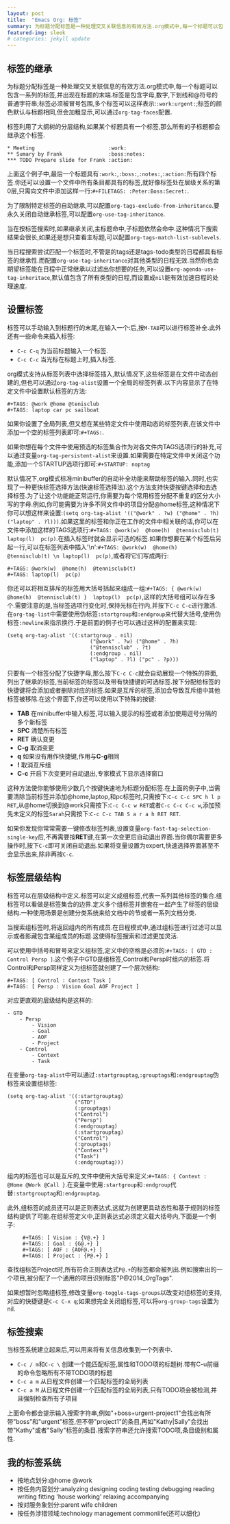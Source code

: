 ```yaml
---
layout: post
title:  "Emacs Org: 标签"
summary: 为标题分配标签是一种处理交叉关联信息的有效方法.org模式中,每一个标题可以包含一系列的标签.
featured-img: sleek
# categories: jekyll update
---
```

## 标签的继承 ##

为标题分配标签是一种处理交叉关联信息的有效方法.org模式中,每一个标题可以包含一系列的标签,并出现在标题的末端.标签是包含字母,数字,下划线和@符号的普通字符串;标签必须被冒号包围,多个标签可以这样表示:`:work:urgent:`;标签的颜色默认与标题相同,但会加粗显示,可以通过`org-tag-faces`配置.

标签利用了大纲树的分层结构,如果某个标题具有一个标签,那么所有的子标题都会继承这个标签.

```
* Meeting                        :work:
** Sumary by Frank               :boss:notes:
*** TODO Prepare slide for Frank :action:
```

上面这个例子中,最后一个标题具有`:work:`,`:boss:`,`:notes:`,`:action:`所有四个标签.你还可以设置一个文件中所有条目都具有的标签,就好像标签处在层级关系的第0层,只需向文件中添加这样一行:`#+FILETAGS: :Peter:Boss:Secret:`.

为了限制特定标签的自动继承,可以配置`org-tags-exclude-from-inheritance`.要永久关闭自动继承标签,可以配置`org-use-tag-inheritance`.

当在按标签搜索时,如果继承关闭,主标题命中,子标题依然会命中.这种情况下搜索结果会很长,如果还是想只查看主标题,可以配置`org-tags-match-list-sublevels`.

当日程搜索尝试匹配一个标签时,不管是的tags还是tags-todo类型的日程都具有标签的继承性.而配置`org-use-tag-inheritance`对其他类型的日程无效.当然你也会期望标签能在日程中正常继承以过滤出你想要的任务,可以设置`org-agenda-use-tag-inheritace`,默认值包含了所有类型的日程,而设置成`nil`能有效加速日程的处理速度.

## 设置标签 ##

标签可以手动输入到标题行的末尾,在输入一个:后,按`M-TAB`可以进行标签补全.此外还有一些命令来插入标签:

  * `C-c C-q` 为当前标题输入一个标签.
  * `C-c C-c` 当光标在标题上时,插入标签.
  
org模式支持从标签列表中选择标签插入,默认情况下,这些标签是在文件中动态创建的,但也可以通过`org-tag-alist`设置一个全局的标签列表.以下内容显示了在特定文件中设置默认标签的方法:

```
#+TAGS: @work @home @tenisclub
#+TAGS: laptop car pc sailboat
```

如果你设置了全局列表,但又想在某些特定文件中使用动态的标签列表,在该文件中添加一个空的标签列表即可:`#+TAGS:`.

如果你想在每个文件中使用预选的标签集合作为对各文件内TAGS选项行的补充,可以通过变量`org-tag-persistent-alist`来设置.如果需要在特定文件中关闭这个功能,添加一个STARTUP选项行即可:`#+STARTUP: noptag`

默认情况下,org模式标准minibuffer的自动补全功能来帮助标签的输入.同时,也实现了一种更快标签选择方法(快速标签选择法).这个方法支持快捷按键选择和去选择标签.为了让这个功能能正常运行,你需要为每个常用标签分配不重复的区分大小写的字母.例如,你可能需要为许多不同文件中的项目分配@home标签,这种情况下你可以想这样来设置:`(setq org-tag-alist '(("@work" . ?w) ("@home" . ?h) ("laptop" . ?l)))`.如果这里的标签和你正在工作的文件中相关联的话,你可以在文件中添加这样的TAGS选项行:`#+TAGS: @work(w)  @home(h)  @tennisclub(t)  laptop(l)  pc(p)`.在插入标签时就会显示可选的标签.如果你想要在某个标签后另起一行,可以在标签列表中插入'\n':`#+TAGS: @work(w)  @home(h)  @tennisclub(t) \n laptop(l)  pc(p)`,或者将它们写成两行:

```
#+TAGS: @work(w)  @home(h)  @tennisclub(t)
#+TAGS: laptop(l)  pc(p)
```

你还可以将相互排斥的标签用大括号括起来组成一组:`#+TAGS: { @work(w)  @home(h)  @tennisclub(t) }  laptop(l)  pc(p)`,这样的大括号组可以存在多个.需要注意的是,当标签选项行变化时,保持光标在行内,并按下`C-c C-c`进行激活.在`org-tag-list`中需要使用伪标签`:startgroup`和`:endgroup`来代替大括号,使用伪标签`:newline`来指示换行.于是前面的例子也可以通过这样的配置来实现:

```
(setq org-tag-alist '((:startgroup . nil)
                           ("@work" . ?w) ("@home" . ?h)
                           ("@tennisclub" . ?t)
                           (:endgroup . nil)
                           ("laptop" . ?l) ("pc" . ?p)))

```

只要有一个标签分配了快捷字母,那么按下`C-c C-c`就会自动展现一个特殊的界面,列出了继承的标签,当前标签的标签以及带有快捷键的可选标签.按下分配给标签的快捷键将会添加或者删除对应的标签.如果是互斥的标签,添加会导致互斥组中其他标签被移除.在这个界面下,你还可以使用以下特殊的按键:

  * **TAB** 在minibuffer中输入标签,可以输入提示的标签或者添加使用逗号分隔的多个新标签
  * **SPC** 清楚所有标签
  * **RET** 确认变更
  * **C-g** 取消变更
  * **q** 如果没有用作快捷键,作用与**C-g**相同
  * **!** 取消互斥组
  * **C-c** 开启下次变更时自动退出,专家模式下显示选择窗口

这种方法使你能够使用少数几个按键快速地为标题分配标签.在上面的例子中,当需要清除当前标签并添加@home,laptop,和pc标签时,只需按下:`C-c C-c SPC h l p RET`,从@home切换到@work只需按下:`C-c C-c w RET`或者`C-c C-c C-c w`,添加预先未定义的标签`Sarah`只需按下:`C-c C-c TAB S a r a h RET RET`.

如果你发现你常常需要一键修改标签列表,设置变量`org-fast-tag-selection-single-key`后,不再需要按**RET**键,在第一次变更后自动退出界面.当你偶尔需要更多操作时,按下`C-c`即可关闭自动退出.如果将变量设置为expert,快速选择界面甚至不会显示出来,除非再按`C-c`.

## 标签层级结构 ##

标签可以在层级结构中定义.标签可以定义成组标签,代表一系列其他标签的集合.组标签可以看做是标签集合的边界.定义多个组标签并嵌套在一起产生了标签的层级结构.一种使用场景是创建分类系统来给文档中的节或者一系列文档分类.

当搜索组标签时,将返回组内的所有成员.在日程模式中,通过组标签进行过滤可以显示或者影藏包含某组成员的标题.这使得标签搜索和过滤更加灵活.

可以使用中括号和冒号来定义组标签,定义中的空格是必须的:`#+TAGS: [ GTD : Control Persp ]`.这个例子中GTD是组标签,Control和Persp时组内的标签.将Control和Persp同样定义为组标签就创建了一个层次结构:

```
#+TAGS: [ Control : Context Task ]
#+TAGS: [ Persp : Vision Goal AOF Project ]
```

对应更直观的层级结构是这样的:

```
- GTD
    - Persp
        - Vision
        - Goal
        - AOF
        - Project
    - Control
        - Context
		- Task
```

在变量`org-tag-alist`中可以通过`:startgrouptag`,`:grouptags`和`:endgrouptag`伪标签来设置组标签:

```
(setq org-tag-alist '((:startgrouptag)
                      ("GTD")
                      (:grouptags)
                      ("Control")
                      ("Persp")
                      (:endgrouptag)
                      (:startgrouptag)
                      ("Control")
                      (:grouptags)
                      ("Context")
                      ("Task")
                      (:endgrouptag)))
```

组内的标签也可以是互斥的,文件中使用大括号来定义:`#+TAGS: { Context : @Home @Work @Call }`.在变量中使用`:startgroup`和`:endgroup`代替`:startgrouptag`和`:endgrouptag`.

此外,组标签的成员还可以是正则表达式,这就为创建更具动态性和基于规则的标签结构提供了可能.在组标签定义中,正则表达式必须定义载大括号内,下面是一个例子:

```
     #+TAGS: [ Vision : {V@.+} ]
     #+TAGS: [ Goal : {G@.+} ]
     #+TAGS: [ AOF : {AOF@.+} ]
     #+TAGS: [ Project : {P@.+} ]
```

查找组标签Project时,所有符合正则表达式`P@.+`的标签都会被列出.例如搜索出的一个项目,被分配了一个通用的项目识别标签"P@2014_OrgTags".

如果想暂时忽略组标签,修改变量`org-toggle-tags-groups`以改变对组标签的支持,对应的快捷键是`C-c C-x q`;如果想完全关闭组标签,可以将`org-group-tags`设置为nil.

## 标签搜索 ##

当标签系统建立起来后,可以用来将有关信息收集到一个列表中.

  * `C-c / m`和`C-c \` 创建一个能匹配标签,属性和TODO项的标题树.带有C-u前缀的命令忽略所有不带TODO项的标题
  * `C-c a m` 从日程文件创建一个匹配标签的全局列表
  * `C-c a M` 从日程文件创建一个匹配标签的全局列表,只有TODO项会被检测,并且强制检查所有子项目
  
  上面命令都会提示输入搜索字符串,例如"+boss+urgent-project1"会找出有所带"boss"和"urgent"标签,但不带"project1"的条目,再如"Kathy|Sally"会找出带"Kathy"或者"Sally"标签的条目.搜索字符串还允许搜索TODO项,条目级别和属性.

## 我的标签系统 ##

  * 按地点划分:@home @work
  * 按任务内容划分:analyzing designing coding testing debugging reading writing fitting 'house working' relaxing accompanying
  * 按对服务象划分:parent wife children
  * 按任务涉猎领域:technology management commonlife(还可以细化)

